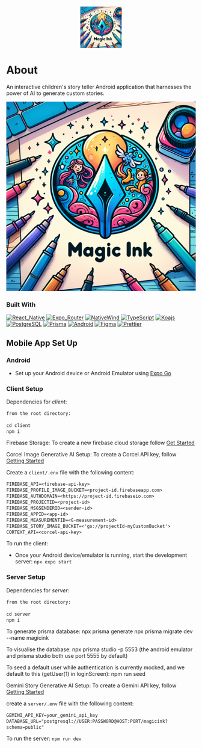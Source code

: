 <!-- PROJECT LOGO -->
<br />
<div align="center">
  <a href="https://github.com/harrietmorris/MagicInk">
    <img src="client\assets\images\magicInkLogo.png" alt="Logo" height="110">
  </a>
</div>

# About

An interactive children's story teller Android application that harnesses the power of AI to generate custom stories.

![MagicInk Gif][product-gif]

### Built With

[![React_Native][React_Native]][React_Native_URL]
[![Expo_Router][Expo_Router]][Expo_Router_URL]
[![NativeWind][NativeWind]][NativeWind_URL]
[![TypeScript][TypeScript]][TypeScript_URL]
[![Koajs][Koajs]][Koajs_URL]
[![PostgreSQL][PostgreSQL]][PostgreSQL_URL]
[![Prisma][Prisma]][Prisma_URL]
[![Android][Android]][Android_URL]
[![Figma][Figma]][Figma_URL]
[![Prettier][Prettier]](https://prettier.io/)


## Mobile App Set Up

### Android

* Set up your Android device or Android Emulator using [Expo Go](https://docs.expo.dev/get-started/set-up-your-environment/?platform=android&device=physical)


### Client Setup

Dependencies for _client_:
```
from the root directory:

cd client
npm i
```

Firebase Storage:
  To create a new firebase cloud storage follow [Get Started](https://firebase.google.com/docs/storage/web/start)

Corcel Image Generative AI Setup:
  To create a Corcel API key, follow [Getting Started](https://docs.corcel.io/reference/the-corcel-api)

Create a `client/.env` file with the following content:
  ```
  FIREBASE_API=<firebase-api-key>
  FIREBASE_PROFILE_IMAGE_BUCKET=<project-id.firebaseapp.com>
  FIREBASE_AUTHDOMAIN=<https://project-id.firebaseio.com>
  FIREBASE_PROJECTID=<project-id>
  FIREBASE_MSGSENDERID=<sender-id>
  FIREBASE_APPID=<app-id>
  FIREBASE_MEASUREMENTID=<G-measurement-id>
  FIREBASE_STORY_IMAGE_BUCKET=<'gs://projectId-myCustomBucket'>
  CORTEXT_API=<corcel-api-key>
  ```

To run the client:
* Once your Android device/emulator is running, start the development server:
  `npx expo start`


### Server Setup

Dependencies for _server_:
```
from the root directory:

cd server
npm i
```

To generate prisma database:
  npx prisma generate
  npx prisma migrate dev --name magicink

To visualise the database:
  npx prisma studio -p 5553
  (the android emulator and prisma studio both use port 5555 by default)

To seed a default user while authentication is currently mocked, and we default to this (getUser(1) in loginScreen):
  npm run seed

Gemini Story Generative AI Setup:
  To create a Gemini API key, follow [Getting Started](https://ai.google.dev/gemini-api)


create a `server/.env` file with the following content:
```
GEMINI_API_KEY=your_gemini_api_key
DATABASE_URL="postgresql://USER:PASSWORD@HOST:PORT/magicink?schema=public"
```

To run the server:
  `npm run dev`


<!-- MARKDOWN LINKS & IMAGES -->
<!-- https://www.markdownguide.org/basic-syntax/#reference-style-links -->

[product-gif]: client\assets\images\magicInkLogo.png
[React_Native]: https://img.shields.io/badge/React_Native-20232A?style=for-the-badge&logo=react&logoColor=61DAFB
[React_Native_URL]: https://reactnative.dev/
[Expo_Router]: https://img.shields.io/badge/Expo_Router-CA4245?style=for-the-badge&logo=react-router&logoColor=white
[Expo_Router_URL]: https://docs.expo.dev/router/introduction/
[NativeWind]: https://img.shields.io/badge/NativeWind-38B2AC?style=for-the-badge&logo=tailwind-css&logoColor=white
[NativeWind_URL]: https://www.nativewind.dev/v4/getting-started/react-native
[TypeScript]: https://img.shields.io/badge/TypeScript-007ACC?style=for-the-badge&logo=typescript&logoColor=white
[TypeScript_URL]: https://www.typescriptlang.org/
[Koajs]: https://img.shields.io/badge/Koa.js-404D59?style=for-the-badge
[Koajs_URL]: https://koajs.com/
[Prisma]: https://img.shields.io/badge/Prisma-3982CE?style=for-the-badge&logo=Prisma&logoColor=white
[Prisma_URL]: https://www.prisma.io/
[PostgreSQL]: https://img.shields.io/badge/PostgreSQL-316192?style=for-the-badge&logo=postgresql&logoColor=white
[PostgreSQL_URL]: https://www.postgresql.org/
[Android]: https://img.shields.io/badge/Android-3DDC84?style=for-the-badge&logo=android&logoColor=white
[Android_URL]: https://developer.android.com/studio
[Figma]: https://img.shields.io/badge/figma-%23F24E1E.svg?style=for-the-badge&logo=figma&logoColor=white
[Figma_URL]: https://www.figma.com/
[Prettier]: https://img.shields.io/badge/prettier-1A2C34?style=for-the-badge&logo=prettier&logoColor=F7BA3E